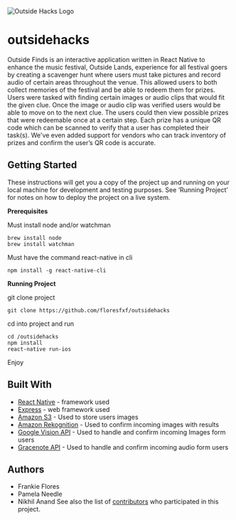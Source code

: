 <a>
    <img src="http://www.outsidehacks.com/imgs/IMG_3870.PNG" alt="Outside Hacks Logo"/>
</a>

# outsidehacks
Outside Finds is an interactive application written in React Native to enhance the music festival, Outside Lands, experience for all festival goers by creating a scavenger hunt where users must take pictures and record audio of certain areas throughout the venue. This allowed users to both collect memories of the festival and be able to redeem them for prizes.
Users were tasked with finding certain images or audio clips that would fit the given clue. Once the image or audio clip was verified users would be able to move on to the next clue. The users could then view possible prizes that were redeemable once at a certain step. Each prize has a unique QR code which can be scanned to verify that a user has completed their task(s).
We've even added support for vendors who can track inventory of prizes and confirm the user’s QR code is accurate.

## Getting Started
These instructions will get you a copy of the project up and running on your local machine for development and testing purposes. See ‘Running Project’ for notes on how to deploy the project on a live system.

**Prerequisites**

Must install node and/or watchman
```
brew install node
brew install watchman
```
Must have the command react-native in cli
```
npm install -g react-native-cli
```
**Running Project**

git clone project
```
git clone https://github.com/floresfxf/outsidehacks
```
cd into project and run
```
cd /outsidehacks
npm install
react-native run-ios
```
Enjoy

## Built With

* [React Native](https://facebook.github.io/react-native/) - framework used
* [Express](https://expressjs.com) - web framework used
* [Amazon S3](https://aws.amazon.com/s3/) - Used to store users images
* [Amazon Rekognition](https://aws.amazon.com/rekognition/) - Used to confirm incoming images with results
* [Google Vision API](https://cloud.google.com/vision/) - Used to handle and confirm incoming Images form users
* [Gracenote API](https://developer.gracenote.com) - Used to handle and confirm incoming audio form users


## Authors
* Frankie Flores
* Pamela Needle 
* Nikhil Anand
See also the list of [contributors](https://github.com/floresfxf/outsidehacks/graphs/contributors) who participated in this project.
